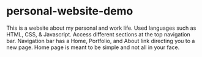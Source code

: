 # personal-website-demo
This is a website about my personal and work life.
Used languages such as HTML, CSS, & Javascript.
Access different sections at the top navigation bar.
Navigation bar has a Home, Portfolio, and About link directing you to a new page.
Home page is meant to be simple and not all in your face.
